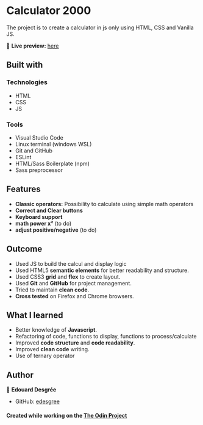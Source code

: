 # Calculator 2000

The project is to create a calculator in js only using HTML, CSS and Vanilla JS.

🔗 **Live preview:** [here](https://edesgree.github.io/odin-calculator/public/)


## Built with
### Technologies
* HTML
* CSS
* JS

### Tools

* Visual Studio Code
* Linux terminal (windows WSL)
* Git and GitHub
* ESLint
* HTML/Sass Boilerplate (npm)
* Sass preprocessor
  
## Features
* **Classic operators:** Possibility to calculate using simple math operators
* **Correct and Clear buttons**
* **Keyboard support**
* **math power x²** (to do)
* **adjust positive/negative** (to do)


## Outcome

* Used JS to build the calcul and display logic
* Used HTML5 **semantic elements** for better readability and structure.
* Used CSS3 **grid** and **flex** to create layout.
* Used **Git** and **GitHub** for project management.
* Tried to maintain **clean code**.
* **Cross tested** on Firefox and Chrome browsers.



## What I learned

* Better knowledge of **Javascript**.
* Refactoring of code, functions to display, functions to process/calculate
* Improved **code structure** and **code readability**.
* Improved **clean code** writing.
* Use of ternary operator

## Author

👤 **Edouard Desgrée**
* GitHub: [edesgree](https://github.com/edesgree)




#### Created while working on the [The Odin Project](https://www.theodinproject.com/)
